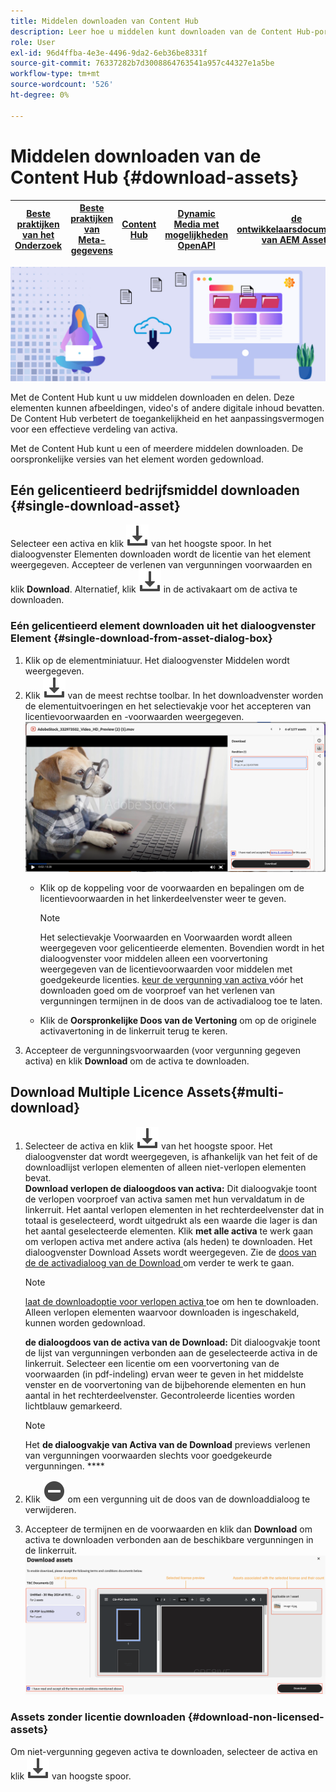 ```yaml
---
title: Middelen downloaden van Content Hub
description: Leer hoe u middelen kunt downloaden van de Content Hub-portal
role: User
exl-id: 96d4ffba-4e3e-4496-9da2-6eb36be8331f
source-git-commit: 76337282b7d3008864763541a957c44327e1a5be
workflow-type: tm+mt
source-wordcount: '526'
ht-degree: 0%

---
```


# Middelen downloaden van de Content Hub {#download-assets}

| [ Beste praktijken van het Onderzoek ](/help/assets/search-best-practices.md) | [ Beste praktijken van Meta-gegevens ](/help/assets/metadata-best-practices.md) | [ Content Hub ](/help/assets/product-overview.md) | [ Dynamic Media met mogelijkheden OpenAPI ](/help/assets/dynamic-media-open-apis-overview.md) | [ de ontwikkelaarsdocumentatie van AEM Assets ](https://developer.adobe.com/experience-cloud/experience-manager-apis/) |
| ------------- | --------------------------- |---------|----|-----|

<!-- ![Download assets](assets/download-asset.jpg) -->
![ de activa van de Download ](assets/download-asset-genstudio.jpeg)

Met de Content Hub kunt u uw middelen downloaden en delen. Deze elementen kunnen afbeeldingen, video&#39;s of andere digitale inhoud bevatten. De Content Hub verbetert de toegankelijkheid en het aanpassingsvermogen voor een effectieve verdeling van activa.

Met de Content Hub kunt u een of meerdere middelen downloaden. De oorspronkelijke versies van het element worden gedownload.

## Eén gelicentieerd bedrijfsmiddel downloaden {#single-download-asset}

Selecteer een activa en klik ![ download ](/help/assets/assets/download-icon.svg) van het hoogste spoor. In het dialoogvenster Elementen downloaden wordt de licentie van het element weergegeven. Accepteer de verlenen van vergunningen voorwaarden en klik **Download**.
Alternatief, klik ![ download ](/help/assets/assets/download-icon.svg) in de activakaart om de activa te downloaden.

### Eén gelicentieerd element downloaden uit het dialoogvenster Element {#single-download-from-asset-dialog-box}

1. Klik op de elementminiatuur. Het dialoogvenster Middelen wordt weergegeven.
1. Klik ![ download ](/help/assets/assets/download-icon.svg) van de meest rechtse toolbar. In het downloadvenster worden de elementuitvoeringen en het selectievakje voor het accepteren van licentievoorwaarden en -voorwaarden weergegeven.
   ![ enig-download-dialoog-doos ](/help/assets/assets/asset-dialog-box-for-single-download.png)
   * Klik op de koppeling voor de voorwaarden en bepalingen om de licentievoorwaarden in het linkerdeelvenster weer te geven.

     >[!NOTE]
     >
     >Het selectievakje Voorwaarden en Voorwaarden wordt alleen weergegeven voor gelicentieerde elementen. Bovendien wordt in het dialoogvenster voor middelen alleen een voorvertoning weergegeven van de licentievoorwaarden voor middelen met goedgekeurde licenties. [ keur de vergunning van activa ](/help/assets/approve-assets-content-hub.md) vóór het downloaden goed om de voorproef van het verlenen van vergunningen termijnen in de doos van de activadialoog toe te laten.

   * Klik de **Oorspronkelijke Doos van de Vertoning** om op de originele activavertoning in de linkerruit terug te keren.
1. Accepteer de vergunningsvoorwaarden (voor vergunning gegeven activa) en klik **Download** om de activa te downloaden.

## Download Multiple Licence Assets{#multi-download}

1. Selecteer de activa en klik ![ download ](/help/assets/assets/download-icon.svg) van het hoogste spoor. Het dialoogvenster dat wordt weergegeven, is afhankelijk van het feit of de downloadlijst verlopen elementen of alleen niet-verlopen elementen bevat. <br/>
   **Download verlopen de dialoogdoos van activa:** Dit dialoogvakje toont de verlopen voorproef van activa samen met hun vervaldatum in de linkerruit. Het aantal verlopen elementen in het rechterdeelvenster dat in totaal is geselecteerd, wordt uitgedrukt als een waarde die lager is dan het aantal geselecteerde elementen. Klik **met alle activa** te werk gaan om verlopen activa met andere activa (als heden) te downloaden. Het dialoogvenster Download Assets wordt weergegeven. Zie de [ doos van de de activadialoog van de Download ](#Download-asset-dialog-box) om verder te werk te gaan.

   >[!NOTE]
   >
   >[ laat de downloadoptie voor verlopen activa ](/help/assets/configure-content-hub-ui-options.md#expired-assets-content-hub) toe om hen te downloaden. Alleen verlopen elementen waarvoor downloaden is ingeschakeld, kunnen worden gedownload.

   <a id="Download-asset-dialog-box"></a> **de dialoogdoos van de activa van de Download:** Dit dialoogvakje toont de lijst van vergunningen verbonden aan de geselecteerde activa in de linkerruit. Selecteer een licentie om een voorvertoning van de voorwaarden (in pdf-indeling) ervan weer te geven in het middelste venster en de voorvertoning van de bijbehorende elementen en hun aantal in het rechterdeelvenster. Gecontroleerde licenties worden lichtblauw gemarkeerd.

   >[!NOTE]
   >
   > Het **de dialoogvakje van Activa van de Download** previews verlenen van vergunningen voorwaarden slechts voor goedgekeurde vergunningen. [](/help/assets/approve-assets-content-hub.md)****

1. Klik ![ verwijderen-pictogram ](/help/assets/assets/remove-icon.svg) om een vergunning uit de doos van de downloaddialoog te verwijderen.

1. Accepteer de termijnen en de voorwaarden en klik dan **Download** om activa te downloaden verbonden aan de beschikbare vergunningen in de linkerruit.
   ![ download-veelvoudige-vergunning ](/help/assets/assets/download-multiple-license.png)

### Assets zonder licentie downloaden {#download-non-licensed-assets}

Om niet-vergunning gegeven activa te downloaden, selecteer de activa en klik ![ download ](/help/assets/assets/download-icon.svg) van hoogste spoor.








